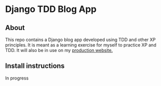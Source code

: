 # Django TDD Blog App

## About
This repo contains a Django blog app developed using TDD and other XP principles. It is meant as a learning exercise for myself to practice XP and TDD. It will also be in use on my [production website.](https://www.curieos.com)

## Install instructions
In progress
